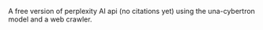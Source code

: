 A free version of perplexity AI api (no citations yet) using the una-cybertron model and a web crawler.
